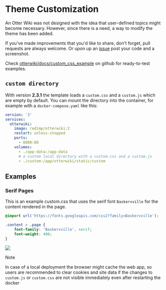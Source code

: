 # Theme Customization

An Otter Wiki was not designed with the idea that user-defined topics might become necessary. However, since there is a need, a way to modify the theme has been added.

If you've made improvements that you'd like to share, don't forget, pull requests are always welcome. Or upon up an [issue](https://github.com/redimp/otterwiki/issues) post your code and a screenshot.

Check [otterwiki/docs/custom_css_example](https://github.com/redimp/otterwiki/tree/main/docs/custom_css_example) on github for ready-to-test examples.

## `custom directory`

With version **2.3.1** the template loads a `custom.css` and a `custom.js` which are empty by default. You can mount the directory into the container, for example with a `docker-compose.yaml` like this:

```yaml
version: '3'
services:
  otterwiki:
    image: redimp/otterwiki:2
    restart: unless-stopped
    ports:
      - 8080:80
    volumes:
      - ./app-data:/app-data
      # a custom local directory with a custom.css and a custom.js
      - ./custom:/app/otterwiki/static/custom
```

## Examples

### Serif Pages

This is an example custom.css that uses the serif font
`Baskervville` for the content rendered in the page.

```css
@import url('https://fonts.googleapis.com/css2?family=Baskervville');

.content > .page {
    font-family: 'Baskervville', serif;
    font-weight: 400;
}
```

![](/Customization/a/baskervville-page.png)

> [!NOTE]
> In case of a local deployment the browser might cache the web app, so users are recommended to clear cookies and site data if the changes to `custom.js` or `custom.css` are not visible immediately even after restarting the docker
